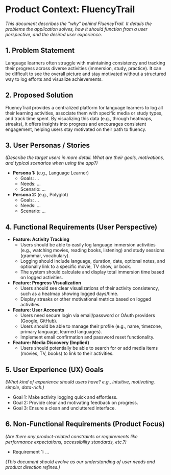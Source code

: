 # Product Context: FluencyTrail

*This document describes the "why" behind FluencyTrail. It details the problems the application solves, how it should function from a user perspective, and the desired user experience.*

## 1. Problem Statement

Language learners often struggle with maintaining consistency and tracking their progress across diverse activities (immersion, study, practice). It can be difficult to see the overall picture and stay motivated without a structured way to log efforts and visualize achievements.

## 2. Proposed Solution

FluencyTrail provides a centralized platform for language learners to log all their learning activities, associate them with specific media or study types, and track time spent. By visualizing this data (e.g., through heatmaps, streaks), it offers insights into progress and encourages consistent engagement, helping users stay motivated on their path to fluency.

## 3. User Personas / Stories

*(Describe the target users in more detail. What are their goals, motivations, and typical scenarios when using the app?)*

*   **Persona 1:** (e.g., Language Learner)
    *   Goals: ...
    *   Needs: ...
    *   Scenario: ...
*   **Persona 2:** (e.g., Polyglot)
    *   Goals: ...
    *   Needs: ...
    *   Scenario: ...

## 4. Functional Requirements (User Perspective)

*   **Feature: Activity Tracking**
    *   Users should be able to easily log language immersion activities (e.g., watching movies, reading books, listening) and study sessions (grammar, vocabulary).
    *   Logging should include language, duration, date, optional notes, and optionally link to a specific movie, TV show, or book.
    *   The system should calculate and display total immersion time based on logged activities.
*   **Feature: Progress Visualization**
    *   Users should see clear visualizations of their activity consistency, such as a heatmap showing logged days/time.
    *   Display streaks or other motivational metrics based on logged activities.
*   **Feature: User Accounts**
    *   Users need secure login via email/password or OAuth providers (Google, GitHub).
    *   Users should be able to manage their profile (e.g., name, timezone, primary language, learned languages).
    *   Implement email confirmation and password reset functionality.
*   **Feature: Media Discovery (Implied)**
    *   Users should potentially be able to search for or add media items (movies, TV, books) to link to their activities.

## 5. User Experience (UX) Goals

*(What kind of experience should users have? e.g., intuitive, motivating, simple, data-rich.)*

*   Goal 1: Make activity logging quick and effortless.
*   Goal 2: Provide clear and motivating feedback on progress.
*   Goal 3: Ensure a clean and uncluttered interface.

## 6. Non-Functional Requirements (Product Focus)

*(Are there any product-related constraints or requirements like performance expectations, accessibility standards, etc.?)*

*   Requirement 1: ...

*(This document should evolve as our understanding of user needs and product direction refines.)*
